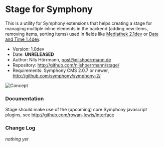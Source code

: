 # Stage for Symphony

This is a utility for Symphony extensions that helps creating a stage for managing multiple inline elements in the backend (adding new items, removing items, sorting items) used in fields like [Mediathek 2.1dev](http://github.com/nilshoerrmann/mediathek/tree/experimental/) or [Date and Time 1.4dev](http://github.com/nilshoerrmann/datetime/tree/experimental/).

- Version: 1.0dev
- Date: **UNRELEASED**
- Author: Nils Hörrmann, post@nilshoerrmann.de
- Repository: <http://github.com/nilshoerrmann/stage/>
- Requirements: Symphony CMS 2.0.7 or newer, <http://github.com/symphony/symphony-2/>

![Concept](http://projekte.nilshoerrmann.de/screenshots/sym_stage.png)

### Documentation

Stage should make use of the (upcoming) core Symphony javascript plugins, see <http://github.com/rowan-lewis/interface>

### Change Log

_nothing yet_